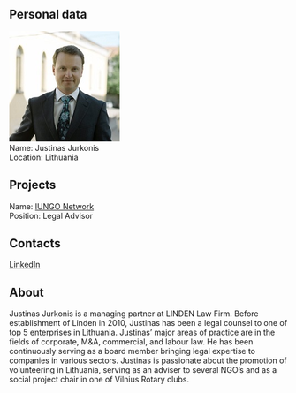 ## Personal data
![justinas jurkonis photo](photo/justinas_jurkonis.jpg)  
Name:   Justinas Jurkonis  
Location: Lithuania  
## Projects 
Name: [IUNGO Network](../projects/iungo_network.md)  
Position: Legal Advisor   
## Contacts
[LinkedIn](https://www.linkedin.com/in/jurkonis/)    
## About
Justinas Jurkonis is a managing partner at LINDEN Law Firm. Before establishment of Linden in 2010, Justinas has been a legal counsel to one of top 5 enterprises in Lithuania. Justinas’ major areas of practice are in the fields of corporate, M&A, commercial, and labour law. He has been continuously serving as a board member bringing legal expertise to companies in various sectors. Justinas is passionate about the promotion of volunteering in Lithuania, serving as an adviser to several NGO’s and as a social project chair in one of Vilnius Rotary clubs.
